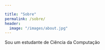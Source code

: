 ```yaml
---

title: "Sobre"
permalink: /sobre/
header:
  image: "/images/about.jpg"
---
```


Sou um estudante de Ciência da Computação